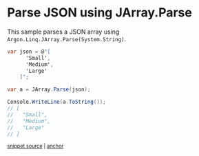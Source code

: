 # Parse JSON using JArray.Parse

This sample parses a JSON array using `Argon.Linq.JArray.Parse(System.String)`.

<!-- snippet: ParseJsonArray -->
<a id='snippet-parsejsonarray'></a>
```cs
var json = @"[
      'Small',
      'Medium',
      'Large'
    ]";

var a = JArray.Parse(json);

Console.WriteLine(a.ToString());
// [
//   "Small",
//   "Medium",
//   "Large"
// ]
```
<sup><a href='/src/Tests/Documentation/Samples/Linq/ParseJsonArray.cs#L12-L27' title='Snippet source file'>snippet source</a> | <a href='#snippet-parsejsonarray' title='Start of snippet'>anchor</a></sup>
<!-- endSnippet -->
